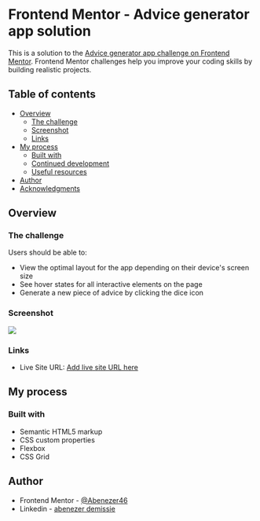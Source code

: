 # Frontend Mentor - Advice generator app solution

This is a solution to the [Advice generator app challenge on Frontend Mentor](https://www.frontendmentor.io/challenges/advice-generator-app-QdUG-13db). Frontend Mentor challenges help you improve your coding skills by building realistic projects.

## Table of contents

- [Overview](#overview)
  - [The challenge](#the-challenge)
  - [Screenshot](#screenshot)
  - [Links](#links)
- [My process](#my-process)
  - [Built with](#built-with)
  - [Continued development](#continued-development)
  - [Useful resources](#useful-resources)
- [Author](#author)
- [Acknowledgments](#acknowledgments)

## Overview

### The challenge

Users should be able to:

- View the optimal layout for the app depending on their device's screen size
- See hover states for all interactive elements on the page
- Generate a new piece of advice by clicking the dice icon

### Screenshot

![](/images/screenshot-disktop)

### Links

- Live Site URL: [Add live site URL here](https://advice.pages.dev/)

## My process

### Built with

- Semantic HTML5 markup
- CSS custom properties
- Flexbox
- CSS Grid

## Author

- Frontend Mentor - [@Abenezer46](https://www.frontendmentor.io/profile/Abenezer46)
- Linkedin - [abenezer demissie](https://www.linkedin.com/in/abenezer-demissie-8a4480216/overlay/contact-info/)
